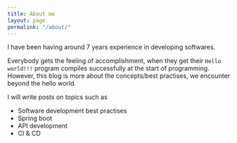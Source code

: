 ```yaml
---
title: About me
layout: page
permalink: "/about/"
---
```


I have been having around 7 years experience in developing softwares.

Everybody gets the feeling of accomplishment, when they get their `Hello world!!!` program compiles successfully at the start of programming. However, this blog is more about the concepts/best practises, we encounter beyond the hello world.

I will write posts on topics such as 
- Software development best practises
- Spring boot
- API development
- CI & CD

